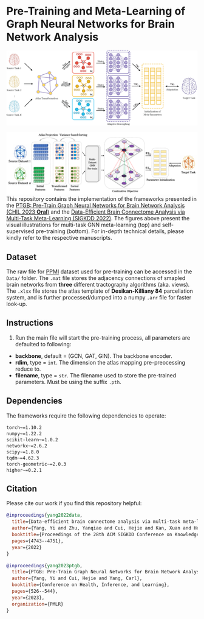# Pre-Training and Meta-Learning of Graph Neural Networks for Brain Network Analysis
[![Meta Figure](Figures/meta.png)](https://github.com/Owen-Yang-18/BrainNN-PreTrain/blob/main/Figures/meta.png)

[![PTGB Figure](Figures/pipeline.png)](https://github.com/Owen-Yang-18/BrainNN-PreTrain/blob/main/Figures/pipeline.png)
This repository contains the implementation of the frameworks presented in the [PTGB: Pre-Train Graph Neural Networks for Brain Network Analysis (CHIL 2023 **Oral**)](https://arxiv.org/pdf/2305.14376.pdf) and the [Data-Efficient Brain Connectome Analysis via Multi-Task Meta-Learning (SIGKDD 2022)](https://arxiv.org/pdf/2206.04486.pdf). The figures above present the visual illustrations for multi-task GNN meta-learning (top) and self-supervised pre-training (bottom). For in-depth technical details, please kindly refer to the respective manuscripts.
<!---
## Figures
The following figures present the visual illustrations of the workflow for GNN meta-learning (**Fig. 1**) and self-supervised pre-training (**Fig. 2**):

[![Meta Figure](Figures/meta.png)](https://github.com/Owen-Yang-18/BrainNN-PreTrain/blob/main/Figures/meta.png)
<p align="center">
<b>Fig. 1</b> Overview of multi-task GNN meta-training.
</p>

[![PTGB Figure](Figures/pipeline.png)](https://github.com/Owen-Yang-18/BrainNN-PreTrain/blob/main/Figures/pipeline.png)
<p align="center">
<b>Fig. 2</b> Overview of self-supervised GNN pre-training. 
</p>
-->

## Dataset
The raw file for [PPMI](https://www.ppmi-info.org/) dataset used for pre-training can be accessed in the `Data/` folder. The `.mat` file stores the adjacency connections of smapled brain networks from **three** different tractography algorithms (aka. views). The `.xlsx` file stores the atlas template of **Desikan-Killiany 84** parcellation system, and is further processed/dumped into a numpy `.arr` file for faster look-up.
## Instructions
1. Run the main file will start the pre-training process, all parameters are defaulted to following:
- **backbone**, default = (GCN, GAT, GIN). The backbone encoder.
- **rdim**, type = `int`. The dimension the atlas mapping pre-preocessing reduce to.
- **filename**, type = `str`. The filename used to store the pre-trained parameters. Must be using the suffix `.pth`.
## Dependencies
The frameworks require the following dependencies to operate:
```
torch~=1.10.2
numpy~=1.22.2
scikit-learn~=1.0.2
networkx~=2.6.2
scipy~=1.8.0
tqdm~=4.62.3
torch-geometric~=2.0.3
higher~=0.2.1
```
## Citation
Please cite our work if you find this repository helpful:
```bibtex
@inproceedings{yang2022data,
  title={Data-efficient brain connectome analysis via multi-task meta-learning},
  author={Yang, Yi and Zhu, Yanqiao and Cui, Hejie and Kan, Xuan and He, Lifang and Guo, Ying and Yang, Carl},
  booktitle={Proceedings of the 28th ACM SIGKDD Conference on Knowledge Discovery and Data Mining},
  pages={4743--4751},
  year={2022}
}
```
```bibtex
@inproceedings{yang2023ptgb,
  title={PTGB: Pre-Train Graph Neural Networks for Brain Network Analysis},
  author={Yang, Yi and Cui, Hejie and Yang, Carl},
  booktitle={Conference on Health, Inference, and Learning},
  pages={526--544},
  year={2023},
  organization={PMLR}
}
```
